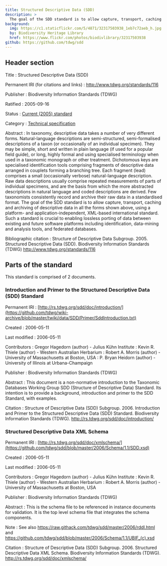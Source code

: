```yaml
---
title: Structured Descriptive Data (SDD)
description: >
  The goal of the SDD standard is to allow capture, transport, caching and archiving of descriptive data (data describing a taxon or specimen), using a platform- and application-independent, international standard. Such a standard is crucial to enabling lossless porting of data between existing and future software platforms including identification, data-mining and analysis tools, and federated databases.
background:
  img: https://c1.staticflickr.com/5/4871/32317503938_1eb7c72aeb_h.jpg
  by: Biodiversity Heritage Library
  href: https://www.flickr.com/photos/biodivlibrary/32317503938
github: https://github.com/tdwg/sdd
---
```

## Header section

Title
: Structured Descriptive Data (SDD)

Permanent IRI (for citations and links)
: <http://www.tdwg.org/standards/116>

Publisher
: Biodiversity Information Standards (TDWG)

Ratified
: 2005-09-16

Status
: [Current (2005) standard](/standards/status-and-categories/#status)

Category
: [Technical specification](/standards/status-and-categories/#category)

Abstract
: In taxonomy, descriptive data takes a number of very different forms. Natural-language descriptions are semi-structured, semi-formalised descriptions of a taxon (or occasionally of an individual specimen). They may be simple, short and written in plain language (if used for a popular field guide), or long, highly formal and using specialised terminology when used in a taxonomic monograph or other treatment. Dichotomous keys are specialised identification tools comprising fragments of descriptive data arranged in couplets forming a branching tree. Each fragment (lead) comprises a small (occasionally verbose) natural-language description. Raw data descriptions usually comprise repeated measurements of parts of individual specimens, and are the basis from which the more abstracted descriptions in natural language and coded descriptions are derived. Few taxonomists consistently record and archive their raw data in a standardised format. The goal of the SDD standard is to allow capture, transport, caching and archiving of descriptive data in all the forms shown above, using a platform- and application-independent, XML-based international standard. Such a standard is crucial to enabling lossless porting of data between existing and future software platforms including identification, data-mining and analysis tools, and federated databases.

Bibliographic citation
: Structure of Descriptive Data Subgroup. 2005. Structured Descriptive Data (SDD). Biodiversity Information Standards (TDWG) <http://www.tdwg.org/standards/116>

## Parts of the standard

This standard is comprised of 2 documents.

### Introduction and Primer to the Structured Descriptive Data (SDD) Standard

Permanent IRI
: [http://rs.tdwg.org/sdd/doc/introduction/](https://github.com/tdwg/wiki-archive/blob/master/twiki/data/SDD/Primer/SddIntroduction.txt)

Created
: 2006-05-11

Last modified
: 2006-05-11

Contributors
: Gregor Hagedorn (author) - Julius Kühn Institute
: Kevin R. Thiele (author) - Western Australian Herbarium
: Robert A. Morris (author) - University of Massachusetts at Boston, USA
: P. Bryan Heidorn (author) - University of Illinois at Urbana-Champaign

Publisher
: Biodiversity Information Standards (TDWG)

Abstract
: This document is a non-normative introduction to the Taxonomic Databases Working Group SDD (Structure of Descriptive Data) Standard. Its intention is to provide a background, introduction and primer to the SDD Standard, with examples.

Citation
: Structure of Descriptive Data (SDD) Subgroup. 2006. Introduction and Primer to the Structured Descriptive Data (SDD) Standard. Biodiversity Information Standards (TDWG). <http://rs.tdwg.org/sdd/doc/introduction/>

### Structured Descriptive Data XML Schema

Permanent IRI
: [http://rs.tdwg.org/sdd/doc/xmlschema/](https://github.com/tdwg/sdd/blob/master/2006/Schema/1.1/SDD.xsd)

Created
: 2006-05-11

Last modified
: 2006-05-11

Contributors
: Gregor Hagedorn (author) - Julius Kühn Institute
: Kevin R. Thiele (author) - Western Australian Herbarium
: Robert A. Morris (author) - University of Massachusetts at Boston, USA

Publisher
: Biodiversity Information Standards (TDWG)

Abstract
: This is the schema file to be referenced in instance documents for validation. It is the top level schema file that integrates the schema components.

Note
: See also https://raw.githack.com/tdwg/sdd/master/2006/rddl.html and https://github.com/tdwg/sdd/blob/master/2006/Schema/1.1/UBIF_(c).xsd

Citation
: Structure of Descriptive Data (SDD) Subgroup. 2006. Structured Descriptive Data XML Schema. Biodiversity Information Standards (TDWG). <http://rs.tdwg.org/sdd/doc/xmlschema/>
